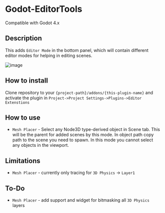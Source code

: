 # Godot-EditorTools
Compatible with Godot 4.x

## Description
This adds `Editor Mode` in the bottom panel, which will contain different editor modes for helping in editing scenes.

![image](https://user-images.githubusercontent.com/17231482/225731162-14b013e4-fc29-4643-ab0a-e89d0daee1d9.png)

## How to install
Clone repository to your `{project-path}/addons/{this-plugin-name}` and activate the plugin in `Project->Project Settings->Plugins->Editor Extenstions`

## How to use
- `Mesh Placer` - Select any Node3D type-derived object in Scene tab. This will be the parent for added scenes by this mode. In object path copy path to the scene you need to spawn. In this mode you cannot select any objects in the viewport.

## Limitations

- `Mesh Placer` - currently only tracing for `3D Physics` -> `Layer1`

## To-Do

- `Mesh Placer` - add support and widget for bitmasking all `3D Physics` layers

